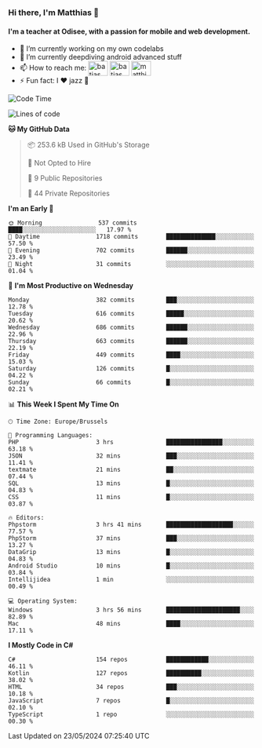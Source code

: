 ### Hi there, I'm Matthias 👋

#### I'm a teacher at Odisee, with a passion for mobile and web development.

- 🔭 I’m currently working on my own codelabs
- 🌱 I’m currently deepdiving android advanced stuff
- 📫 How to reach me: <a href="https://dev.to/batjas" target="_blank"><img align="center" src="https://raw.githubusercontent.com/rahuldkjain/github-profile-readme-generator/master/src/images/icons/Social/devto.svg" alt="batjas" height="30" width="40" /></a>
<a href="https://twitter.com/batjas" target="_blank"><img align="center" src="https://raw.githubusercontent.com/rahuldkjain/github-profile-readme-generator/master/src/images/icons/Social/twitter.svg" alt="batjas" height="30" width="40" /></a>
<a href="https://linkedin.com/in/matthiasdruwé" target="_blank"><img align="center" src="https://raw.githubusercontent.com/rahuldkjain/github-profile-readme-generator/master/src/images/icons/Social/linked-in-alt.svg" alt="matthiasdruwé" height="30" width="40" /></a>
- ⚡ Fun fact: I ❤ jazz 🎷


<!--START_SECTION:waka-->
![Code Time](http://img.shields.io/badge/Code%20Time-1%2C203%20hrs%2025%20mins-blue)

![Lines of code](https://img.shields.io/badge/From%20Hello%20World%20I%27ve%20Written-4.5%20million%20lines%20of%20code-blue)

**🐱 My GitHub Data** 

> 📦 253.6 kB Used in GitHub's Storage 
 > 
> 🚫 Not Opted to Hire
 > 
> 📜 9 Public Repositories 
 > 
> 🔑 44 Private Repositories 
 > 
**I'm an Early 🐤** 

```text
🌞 Morning                537 commits         ████░░░░░░░░░░░░░░░░░░░░░   17.97 % 
🌆 Daytime                1718 commits        ██████████████░░░░░░░░░░░   57.50 % 
🌃 Evening                702 commits         ██████░░░░░░░░░░░░░░░░░░░   23.49 % 
🌙 Night                  31 commits          ░░░░░░░░░░░░░░░░░░░░░░░░░   01.04 % 
```
📅 **I'm Most Productive on Wednesday** 

```text
Monday                   382 commits         ███░░░░░░░░░░░░░░░░░░░░░░   12.78 % 
Tuesday                  616 commits         █████░░░░░░░░░░░░░░░░░░░░   20.62 % 
Wednesday                686 commits         ██████░░░░░░░░░░░░░░░░░░░   22.96 % 
Thursday                 663 commits         ██████░░░░░░░░░░░░░░░░░░░   22.19 % 
Friday                   449 commits         ████░░░░░░░░░░░░░░░░░░░░░   15.03 % 
Saturday                 126 commits         █░░░░░░░░░░░░░░░░░░░░░░░░   04.22 % 
Sunday                   66 commits          █░░░░░░░░░░░░░░░░░░░░░░░░   02.21 % 
```


📊 **This Week I Spent My Time On** 

```text
🕑︎ Time Zone: Europe/Brussels

💬 Programming Languages: 
PHP                      3 hrs               ████████████████░░░░░░░░░   63.18 % 
JSON                     32 mins             ███░░░░░░░░░░░░░░░░░░░░░░   11.41 % 
textmate                 21 mins             ██░░░░░░░░░░░░░░░░░░░░░░░   07.44 % 
SQL                      13 mins             █░░░░░░░░░░░░░░░░░░░░░░░░   04.83 % 
CSS                      11 mins             █░░░░░░░░░░░░░░░░░░░░░░░░   03.87 % 

🔥 Editors: 
Phpstorm                 3 hrs 41 mins       ███████████████████░░░░░░   77.57 % 
PhpStorm                 37 mins             ███░░░░░░░░░░░░░░░░░░░░░░   13.27 % 
DataGrip                 13 mins             █░░░░░░░░░░░░░░░░░░░░░░░░   04.83 % 
Android Studio           10 mins             █░░░░░░░░░░░░░░░░░░░░░░░░   03.84 % 
Intellijidea             1 min               ░░░░░░░░░░░░░░░░░░░░░░░░░   00.49 % 

💻 Operating System: 
Windows                  3 hrs 56 mins       █████████████████████░░░░   82.89 % 
Mac                      48 mins             ████░░░░░░░░░░░░░░░░░░░░░   17.11 % 
```

**I Mostly Code in C#** 

```text
C#                       154 repos           ████████████░░░░░░░░░░░░░   46.11 % 
Kotlin                   127 repos           ██████████░░░░░░░░░░░░░░░   38.02 % 
HTML                     34 repos            ███░░░░░░░░░░░░░░░░░░░░░░   10.18 % 
JavaScript               7 repos             █░░░░░░░░░░░░░░░░░░░░░░░░   02.10 % 
TypeScript               1 repo              ░░░░░░░░░░░░░░░░░░░░░░░░░   00.30 % 
```




 Last Updated on 23/05/2024 07:25:40 UTC
<!--END_SECTION:waka-->
